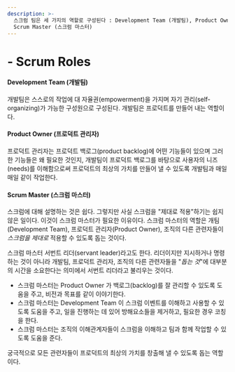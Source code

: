 ```yaml
---
description: >-
  스크럼 팀은 세 가지의 역할로 구성된다 : Development Team (개발팀), Product Owner (프로덕트 관리자),
  Scrum Master (스크럼 마스터)
---
```


# - Scrum Roles

#### Development Team \(개발팀\)

개발팀은 스스로의 작업에 대 자율권\(empowerment\)을 가지며 자기 관리\(self-organizing\)가 가능한 구성원으로 구성된다. 개발팀은 프로덕트를 만들어 내는 역할이다.

#### Product Owner \(프로덕트 관리자\)

프로덕트 관리자는 프로덕트 백로그\(product backlog\)에 어떤 기능들이 있으며 그러한 기능들은 왜 필요한 것인지, 개발팀이 프로덕트 백로그를 바탕으로 사용자의 니즈\(needs\)를 이해함으로써 프로덕트의 최상의 가치를 만들어 낼 수 있도록 개발팀과 매일매일 같이 작업한다.

#### Scrum Master \(스크럼 마스터\)

스크럼에 대해 설명하는 것은 쉽다. 그렇지만 사실 스크럼을 "제대로 적용"하기는 쉽지 않은 일이다. 이것이 스크럼 마스터가 필요한 이유이다. 스크럼 마스터의 역할은 개팀\(Development Team\), 프로덕트 관리자\(Product Owner\), 조직의 다른 관련자들이 _스크럼을 제대로_ 적용할 수 있도록 돕는 것이다.

스크럼 마스터 서번트 리더\(servant leader\)라고도 한다. 리더이지만 지시하거나 명령하는 것이 아니라 개발팀, 프로덕트 관리자, 조직의 다른 관련자들을 "_돕는 것_"에 대부분의 시간을 소요한다는 의미에서 서번트 리더라고 불리우는 것이다.

* 스크럼 마스터는 Product Owner 가 백로그\(backlog\)를 잘 관리할 수 있도록 도움을 주고, 비전과 목표를 같이 이야기한다.
* 스크럼 마스터는 Development Team 이 스크럼 이벤트를 이해하고 사용할 수 있도록 도움을 주고, 일을 진행하는 데 있어 방해요소들을 제거하고, 필요한 경우 코칭을 한다.
* 스크럼 마스터는 조직의 이해관계자들이 스크럼을 이해하고 팀과 함께 작업할 수 있도록 도움을 준다.

궁극적으로 모든 관련자들이 프로덕트의 최상의 가치를 창출해 낼 수 있도록 돕는 역할이다.











